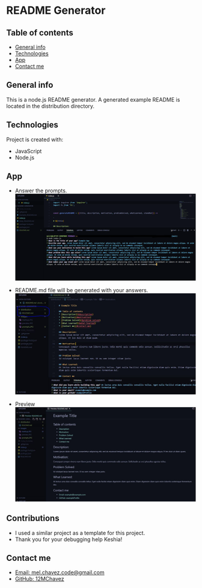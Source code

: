 # README Generator

## Table of contents
* [General info](#general-info)
* [Technologies](#technologies)
* [App](#app)
* [Contact me](#contact-me)

## General info
This is a node.js README generator. A generated example README is located in the distribution directory.  

## Technologies
Project is created with:
* JavaScript
* Node.js

## App
* Answer the prompts. 
![Screenshot](./images/prompts.png)

* README.md file will be generated with your answers.  
![Screenshot](./images/markup.JPG)

* Preview
![Screenshot](./images/preview.JPG)

## Contributions
* I used a similar project as a template for this project. 
* Thank you for your debugging help Keshia! 

## Contact me

* [Email: mel.chavez.code@gmail.com](mailto:mel.chavez.code@gmail.com) 
* [GitHub: 12MChavez](https://github.com/12MChavez)